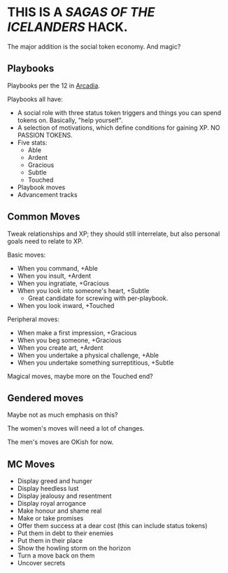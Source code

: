 # THIS IS A _SAGAS OF THE ICELANDERS_ HACK.

The major addition is the social token economy. And magic?

## Playbooks

Playbooks per the 12 in [Arcadia](arcadia.md).

Playbooks all have:

  - A social role with three status token triggers and things you can spend
    tokens on. Basically, "help yourself".
  - A selection of motivations, which define conditions for gaining XP. NO
    PASSION TOKENS.
  - Five stats:
      - Able
      - Ardent
      - Gracious
      - Subtle
      - Touched
  - Playbook moves
  - Advancement tracks

## Common Moves

Tweak relationships and XP; they should still interrelate, but also personal
goals need to relate to XP.

Basic moves:

  - When you command, +Able
  - When you insult, +Ardent
  - When you ingratiate, +Gracious
  - When you look into someone's heart, +Subtle
      - Great candidate for screwing with per-playbook.
  - When you look inward, +Touched

Peripheral moves:

  - When make a first impression, +Gracious
  - When you beg someone, +Gracious
  - When you create art, +Ardent
  - When you undertake a physical challenge, +Able
  - When you undertake something surreptitious, +Subtle

Magical moves, maybe more on the Touched end?

## Gendered moves

Maybe not as much emphasis on this?

The women's moves will need a lot of changes.

The men's moves are OKish for now.

## MC Moves

  - Display greed and hunger 
  - Display heedless lust
  - Display jealousy and resentment
  - Display royal arrogance 
  - Make honour and shame real
  - Make or take promises
  - Offer them success at a dear cost (this can include status tokens)
  - Put them in debt to their enemies
  - Put them in their place
  - Show the howling storm on the horizon
  - Turn a move back on them
  - Uncover secrets
